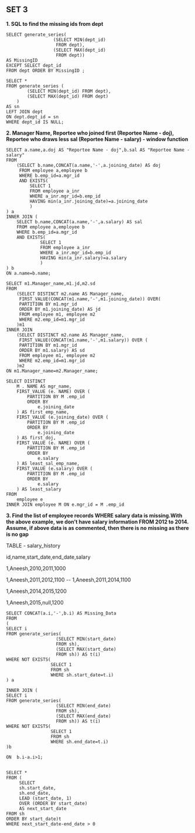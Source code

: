 ## SET 3

**1. SQL to find the missing ids from dept**

```
SELECT generate_series(
                  (SELECT MIN(dept_id) 
                   FROM dept),
                  (SELECT MAX(dept_id) 
                   FROM dept)) 
AS MissingID 
EXCEPT SELECT dept_id 
FROM dept ORDER BY MissingID ;
```

```
SELECT *
FROM generate_series (
		(SELECT MIN(dept_id) FROM dept),
		(SELECT MAX(dept_id) FROM dept)
	) 
AS sn
LEFT JOIN dept 
ON dept.dept_id = sn
WHERE dept_id IS NULL;

```

**2. Manager Name, Reportee who joined first (Reportee Name - doj), Reportee who draws less sal (Reportee Name - salary) - window function**

```
SELECT a.name,a.doj AS "Reportee Name - doj",b.sal AS "Reportee Name - salary"
FROM
    (SELECT b.name,CONCAT(a.name,'-',a.joining_date) AS doj 
     FROM employee a,employee b
     WHERE b.emp_id=a.mgr_id 
     AND EXISTS(
         SELECT 1
         FROM employee a_inr
         WHERE a_inr.mgr_id=b.emp_id
         HAVING min(a_inr.joining_date)=a.joining_date
         ) 
) a
INNER JOIN (
    SELECT b.name,CONCAT(a.name,'-',a.salary) AS sal	
    FROM employee a,employee b
    WHERE b.emp_id=a.mgr_id
    AND EXISTS(
             SELECT 1
             FROM employee a_inr
             WHERE a_inr.mgr_id=b.emp_id
             HAVING min(a_inr.salary)=a.salary     
             )
) b
ON a.name=b.name;
```

```
SELECT m1.Manager_name,m1.jd,m2.sd
FROM
    (SELECT DISTINCT m2.name AS Manager_name,
     FIRST_VALUE(CONCAT(m1.name,'-',m1.joining_date)) OVER(
     PARTITION BY m1.mgr_id
     ORDER BY m1.joining_date) AS jd
     FROM employee m1, employee m2
     WHERE m2.emp_id=m1.mgr_id
    )m1 
INNER JOIN
    (SELECT DISTINCT m2.name AS Manager_name,
     FIRST_VALUE(CONCAT(m1.name,'-',m1.salary)) OVER ( 
     PARTITION BY m1.mgr_id 
     ORDER BY m1.salary) AS sd 
     FROM employee m1, employee m2 
     WHERE m2.emp_id=m1.mgr_id
    )m2
ON m1.Manager_name=m2.Manager_name;
```

```
SELECT DISTINCT
	M . NAME AS mgr_name,
	FIRST_VALUE (e. NAME) OVER (
		PARTITION BY M .emp_id
		ORDER BY
			e.joining_date
	) AS first_emp_name,
	FIRST_VALUE (e.joining_date) OVER (
		PARTITION BY M .emp_id
		ORDER BY
			e.joining_date
	) AS first_doj,
	FIRST_VALUE (e. NAME) OVER (
		PARTITION BY M .emp_id
		ORDER BY
			e.salary
	) AS least_sal_emp_name,
	FIRST_VALUE (e.salary) OVER (
		PARTITION BY M .emp_id
		ORDER BY
			e.salary
	) AS least_salary
FROM
	employee e
INNER JOIN employee M ON e.mgr_id = M .emp_id
```

**3. Find the list of employee records WHERE salary data is missing.With the above example, we don’t have salary information FROM 2012 to 2014.
Assume, if above data is as commented, then there is no missing as there is no gap** 

TABLE - salary_history

id,name,start_date,end_date,salary

1,Aneesh,2010,2011,1000

1,Aneesh,2011,2012,1100 -- 1,Aneesh,2011,2014,1100

1,Aneesh,2014,2015,1200

1,Aneesh,2015,null,1200

```
SELECT CONCAT(a.i,'-',b.i) AS Missing_Data
FROM
(
SELECT i 
FROM generate_series(
                   (SELECT MIN(start_date) 
                   FROM sh),
                   (SELECT MAX(start_date) 
                   FROM sh)) AS t(i)
WHERE NOT EXISTS(
                 SELECT 1 
                 FROM sh
                 WHERE sh.start_date=t.i)
) a

INNER JOIN (
SELECT i 
FROM generate_series(
                   (SELECT MIN(end_date) 
                   FROM sh),
                   (SELECT MAX(end_date) 
                   FROM sh)) AS t(i)
WHERE NOT EXISTS(
                 SELECT 1 
                 FROM sh
                 WHERE sh.end_date=t.i)
)b

ON  b.i-a.i>1;
```
```

SELECT * 
FROM (
     SELECT
     sh.start_date,
     sh.end_date,
     LEAD (start_date, 1) 
     OVER (ORDER BY start_date) 
     AS next_start_date
FROM sh
ORDER BY start_date)t 
WHERE next_start_date-end_date > 0

```


